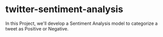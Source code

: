 # twitter-sentiment-analysis
In this Project, we'll develop a Sentiment Analysis model to categorize a tweet as Positive or Negative.
